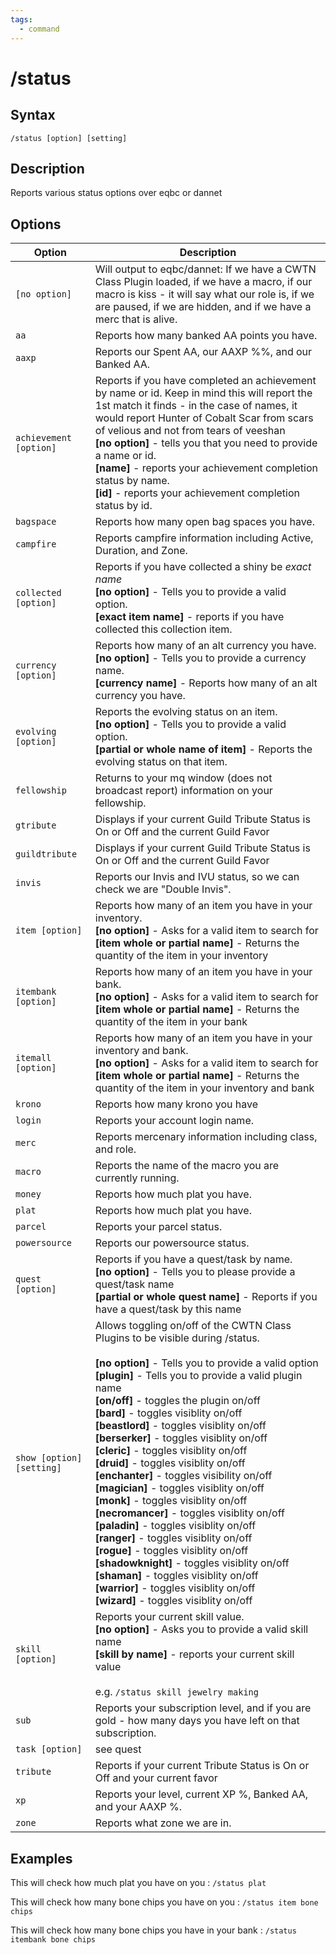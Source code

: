 ```yaml
---
tags:
  - command
---
```


# /status

## Syntax

<!--cmd-syntax-start-->
```eqcommand
/status [option] [setting]
```
<!--cmd-syntax-end-->

## Description

<!--cmd-desc-start-->
Reports various status options over eqbc or dannet
<!--cmd-desc-end-->

## Options

| Option | Description |
|--------|-------------|
| `[no option]` | Will output to eqbc/dannet: If we have a CWTN Class Plugin loaded, if we have a macro, if our macro is kiss - it will say what our role is, if we are paused, if we are hidden, and if we have a merc that is alive. |
| `aa` | Reports how many banked AA points you have. |
| `aaxp` | Reports our Spent AA, our AAXP %%, and our Banked AA. |
| `achievement [option]` | Reports if you have completed an achievement by name or id. Keep in mind this will report the 1st match it finds - in the case of names, it would report Hunter of Cobalt Scar from scars of velious and not from tears of veeshan<br>**[no option]** - tells you that you need to provide a name or id.<br> **[name]** - reports your achievement completion status by name.<br> **[id]** - reports your achievement completion status by id. |
| `bagspace` | Reports how many open bag spaces you have. |
| `campfire` | Reports campfire information including Active, Duration, and Zone. |
| `collected [option]` | Reports if you have collected a shiny be *exact name*<br>**[no option]** - Tells you to provide a valid option.<br>**[exact item name]** - reports if you have collected this collection item. |
| `currency [option]` | Reports how many of an alt currency you have.<br>**[no option]** - Tells you to provide a currency name.<br>**[currency name]** - Reports how many of an alt currency you have. |
| `evolving [option]` | Reports the evolving status on an item.<br>**[no option]** - Tells you to provide a valid option.<br>**[partial or whole name of item]** - Reports the evolving status on that item. |
| `fellowship` | Returns to your mq window (does not broadcast report) information on your fellowship. |
| `gtribute` | Displays if your current Guild Tribute Status is On or Off and the current Guild Favor |
| `guildtribute` | Displays if your current Guild Tribute Status is On or Off and the current Guild Favor |
| `invis` | Reports our Invis and IVU status, so we can check we are "Double Invis". |
| `item [option]` | Reports how many of an item you have in your inventory.<br>**[no option]** - Asks for a valid item to search for<br>**[item whole or partial name]** - Returns the quantity of the item in your inventory |
| `itembank [option]` | Reports how many of an item you have in your bank.<br>**[no option]** - Asks for a valid item to search for<br>**[item whole or partial name]** - Returns the quantity of the item in your bank |
| `itemall [option]` | Reports how many of an item you have in your inventory and bank.<br>**[no option]** - Asks for a valid item to search for<br>**[item whole or partial name]** - Returns the quantity of the item in your inventory and bank |
| `krono` | Reports how many krono you have |
| `login` | Reports your account login name. |
| `merc` | Reports mercenary information including class, and role. |
| `macro` | Reports the name of the macro you are currently running. |
| `money` | Reports how much plat you have. |
| `plat` | Reports how much plat you have. |
| `parcel` | Reports your parcel status. |
| `powersource` | Reports our powersource status. |
| `quest [option]` | Reports if you have a quest/task by name.<br>**[no option]** - Tells you to please provide a quest/task name<br>**[partial or whole quest name]** - Reports if you have a quest/task by this name |
| `show [option] [setting]` | Allows toggling on/off of the CWTN Class Plugins to be visible during /status.<br><br>**[no option]** - Tells you to provide a valid option<br>**[plugin]** - Tells you to provide a valid plugin name<br>**[on/off]** - toggles the plugin on/off<br>**[bard]** - toggles visiblity on/off<br>**[beastlord]** - toggles visiblity on/off<br>**[berserker]** - toggles visiblity on/off<br>**[cleric]** - toggles visiblity on/off<br>**[druid]** - toggles visiblity on/off<br>**[enchanter]** - toggles visibility on/off<br>**[magician]** - toggles visiblity on/off<br>**[monk]** - toggles visiblity on/off<br>**[necromancer]** - toggles visiblity on/off<br>**[paladin]** - toggles visiblity on/off<br>**[ranger]** - toggles visiblity on/off<br>**[rogue]** - toggles visiblity on/off<br>**[shadowknight]** - toggles visiblity on/off<br>**[shaman]** - toggles visiblity on/off<br>**[warrior]** - toggles visiblity on/off<br>**[wizard]** - toggles visiblity on/off |
| `skill [option]` | Reports your current skill value.<br>**[no option]** - Asks you to provide a valid skill name<br>**[skill by name]** - reports your current skill value<br><br>e.g. `/status skill jewelry making` |
| `sub` | Reports your subscription level, and if you are gold - how many days you have left on that subscription. |
| `task [option]` | see quest |
| `tribute` | Reports if your current Tribute Status is On or Off and your current favor |
| `xp` | Reports your level, current XP %, Banked AA, and your AAXP %. |
| `zone` | Reports what zone we are in. |

## Examples

This will check how much plat you have on you
: `/status plat`

This will check how many bone chips you have on you
: `/status item bone chips`

This will check how many bone chips you have in your bank
: `/status itembank bone chips`